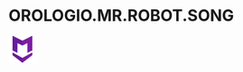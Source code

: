 # OROLOGIO.MR.ROBOT.SONG
![alt text](https://github.com/adam-p/markdown-here/raw/master/src/common/images/icon48.png "Logo Title Text 1")
